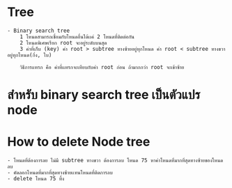 # Tree
    - Binary search tree
        1 โหนดสามารถเชื่อมกับโหนดอื่นได้เเค่ 2 โหนดที่ติดต่อกัน
        2 โหนดพิเศษเรียก root จะอยู่ระดับบนสุด
        3 ค่าที่เก็บ (key) ค่า root > subtree ทางซ้ายอยู่ทุกโหนด ค่า root < subtree ทางขวาอยู่ทุกโหนด(กิ่ง, ใบ)

        วิธีการเเทรก คือ ค่าที่เเทรกจะเทียบกับค่า root ก่อน ถ้ามากกว่า root จะเข้าซ้าย

# สำหรับ binary search tree เป็นตัวแปร node


# How to delete Node tree
    - โหนดที่ต้องการลย ไม่มี subtree ทางขวา ต้องการลบ โหนด 75 หาค่าโหนดที่มากที่สุดทางซ้ายของโหนดลบ
    - คัดลอกโหนดที่มากที่สุดทางซ้ายเเทนโหนดที่ติดการลบ
    - delete โหนด 75 ทิ้ง
